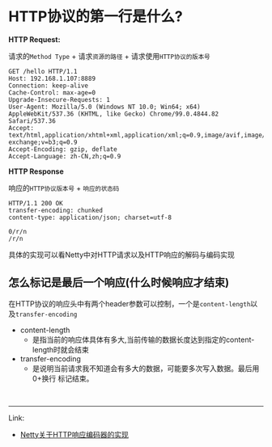 # HTTP协议的第一行是什么?

**HTTP Request:**

请求的`Method Type` + 请求`资源的路径` + 请求使用`HTTP协议的版本号`

```text
GET /hello HTTP/1.1
Host: 192.168.1.107:8889
Connection: keep-alive
Cache-Control: max-age=0
Upgrade-Insecure-Requests: 1
User-Agent: Mozilla/5.0 (Windows NT 10.0; Win64; x64) AppleWebKit/537.36 (KHTML, like Gecko) Chrome/99.0.4844.82 Safari/537.36
Accept: text/html,application/xhtml+xml,application/xml;q=0.9,image/avif,image/webp,image/apng,*/*;q=0.8,application/signed-exchange;v=b3;q=0.9
Accept-Encoding: gzip, deflate
Accept-Language: zh-CN,zh;q=0.9
```

**HTTP Response**

响应的`HTTP协议版本号` + `响应的状态码`

```text
HTTP/1.1 200 OK
transfer-encoding: chunked
content-type: application/json; charset=utf-8

0/r/n
/r/n
```

具体的实现可以看Netty中对HTTP请求以及HTTP响应的解码与编码实现

## 怎么标记是最后一个响应(什么时候响应才结束)

在HTTP协议的响应头中有两个header参数可以控制，一个是`content-length`以及`transfer-encoding`

- content-length
    - 是指当前的响应体具体有多大,当前传输的数据长度达到指定的content-length时就会结束
- transfer-encoding
    - 是说明当前请求我不知道会有多大的数据，可能要多次写入数据。最后用0+换行 标记结束。

<br>

---
Link:

- [Netty关于HTTP响应编码器的实现](https://github.com/netty/netty/blob/30d9404b06d07447ea15b2e1584988d470828829/codec-http/src/main/java/io/netty/handler/codec/http/HttpObjectEncoder.java#L211)